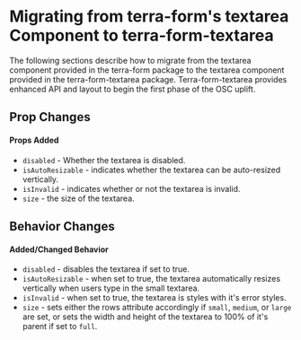 # Migrating from terra-form's textarea Component to terra-form-textarea

The following sections describe how to migrate from the textarea component provided in the terra-form package to the textarea component provided in the terra-form-textarea package. Terra-form-textarea provides enhanced API and layout to begin the first phase of the OSC uplift.

## Prop Changes

#### Props Added
- `disabled` - Whether the textarea is disabled.
- `isAutoResizable` - indicates whether the textarea can be auto-resized vertically.
- `isInvalid` - indicates whether or not the textarea is invalid.
- `size` - the size of the textarea.

## Behavior Changes

#### Added/Changed Behavior
- `disabled` - disables the textarea if set to true.
- `isAutoResizable` - when set to true, the textarea automatically resizes vertically when users type in the small textarea.
- `isInvalid` - when set to true, the textarea is styles with it's error styles.
- `size` - sets either the rows attribute accordingly if `small`, `medium`, or `large` are set, or sets the width and height of the textarea to 100% of it's parent if set to `full`.

